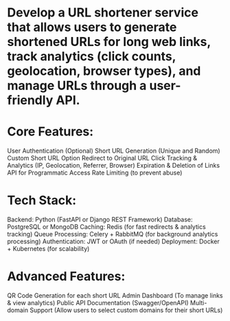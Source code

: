 # Develop a URL shortener service that allows users to generate shortened URLs for long web links, track analytics (click counts, geolocation, browser types), and manage URLs through a user-friendly API.

# Core Features:
User Authentication (Optional)
Short URL Generation (Unique and Random)
Custom Short URL Option
Redirect to Original URL
Click Tracking & Analytics (IP, Geolocation, Referrer, Browser)
Expiration & Deletion of Links
API for Programmatic Access
Rate Limiting (to prevent abuse)
# Tech Stack:
Backend: Python (FastAPI or Django REST Framework)
Database: PostgreSQL or MongoDB
Caching: Redis (for fast redirects & analytics tracking)
Queue Processing: Celery + RabbitMQ (for background analytics processing)
Authentication: JWT or OAuth (if needed)
Deployment: Docker + Kubernetes (for scalability)
# Advanced Features:
QR Code Generation for each short URL
Admin Dashboard (To manage links & view analytics)
Public API Documentation (Swagger/OpenAPI)
Multi-domain Support (Allow users to select custom domains for their short URLs)
